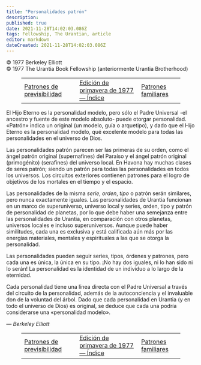 ```yaml
---
title: "Personalidades patrón"
description: 
published: true
date: 2021-11-28T14:02:03.086Z
tags: Fellowship, The Urantian, article
editor: markdown
dateCreated: 2021-11-28T14:02:03.086Z
---
```


<p class="v-card v-sheet theme--light grey lighten-3 px-2">© 1977 Berkeley Elliott<br>© 1977 The Urantia Book Fellowship (anteriormente Urantia Brotherhood)</p>
<figure class="table chapter-navigator">
  <table>
    <tbody>
      <tr>
        <td>
        <a href="/es/article/Peter_and_Eileen_Laurence/Patterns_Of_Predictability">
          <span class="mdi mdi-arrow-left-drop-circle"></span><span class="pl-2">Patrones de previsibilidad</span>
        </a>
        </td>
        <td>
        <a href="/es/index/articles_the_urantian#edición-de-primavera-de-1977">
          <span class="mdi mdi-book-open-variant"></span><span class="pl-2">Edición de primavera de 1977 — Índice</span>
        </a>
        </td>
        <td>
        <a href="/es/article/Patsy_and_Tucky_Hayes/Family_Patterns">
          <span class="pr-2">Patrones familiares</span><span class="mdi mdi-arrow-right-drop-circle"></span>
        </a>
        </td>
      </tr>
    </tbody>
  </table>
</figure>



El Hijo Eterno es la personalidad modelo, pero sólo el Padre Universal -el ancestro y fuente de este modelo absoluto- puede otorgar personalidad. «Patrón» indica un original (un modelo, guía o arquetipo), y dado que el Hijo Eterno es la personalidad modelo, qué excelente modelo para todas las personalidades en el universo de Dios.

Las personalidades patrón parecen ser las primeras de su orden, como el ángel patrón original (supernafines) del Paraíso y el ángel patrón original (primogénito) (serafines) del universo local. En Havona hay muchas clases de seres patrón; siendo un patrón para todas las personalidades en todos los universos. Los circuitos exteriores contienen patrones para el logro de objetivos de los mortales en el tiempo y el espacio.

Las personalidades de la misma _serie_, _orden_, _tipo_ o patrón serán similares, pero nunca exactamente iguales. Las personalidades de Urantia funcionan en un marco de superuniverso, universo local y series, orden, tipo y patrón de personalidad de planetas, por lo que debe haber una semejanza entre las personalidades de Urantia, en comparación con otros planetas, universos locales e incluso superuniversos. Aunque puede haber similitudes, cada una es exclusiva y está calificada aún más por las energías materiales, mentales y espirituales a las que se otorga la personalidad.

Las personalidades pueden seguir series, tipos, órdenes y patrones, pero cada una es única, la única en su tipo. ¡No hay dos iguales, ni lo han sido ni lo serán! La personalidad es la identidad de un individuo a lo largo de la eternidad.

Cada personalidad tiene una línea directa con el Padre Universal a través del circuito de la personalidad, además de la autoconciencia y el invaluable don de la voluntad del árbol. Dado que cada personalidad en Urantia (y en todo el universo de Dios) es original, se deduce que cada una podría considerarse una «personalidad modelo».

— _Berkeley Elliott_



<figure class="table chapter-navigator">
  <table>
    <tbody>
      <tr>
        <td>
        <a href="/es/article/Peter_and_Eileen_Laurence/Patterns_Of_Predictability">
          <span class="mdi mdi-arrow-left-drop-circle"></span><span class="pl-2">Patrones de previsibilidad</span>
        </a>
        </td>
        <td>
        <a href="/es/index/articles_the_urantian#edición-de-primavera-de-1977">
          <span class="mdi mdi-book-open-variant"></span><span class="pl-2">Edición de primavera de 1977 — Índice</span>
        </a>
        </td>
        <td>
        <a href="/es/article/Patsy_and_Tucky_Hayes/Family_Patterns">
          <span class="pr-2">Patrones familiares</span><span class="mdi mdi-arrow-right-drop-circle"></span>
        </a>
        </td>
      </tr>
    </tbody>
  </table>
</figure>
